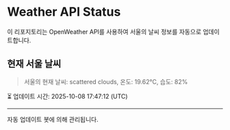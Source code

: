 
# Weather API Status

이 리포지토리는 OpenWeather API를 사용하여 서울의 날씨 정보를 자동으로 업데이트합니다.

## 현재 서울 날씨
> 서울의 현재 날씨: scattered clouds, 온도: 19.62°C, 습도: 82%

⏳ 업데이트 시간: 2025-10-08 17:47:12 (UTC)

---
자동 업데이트 봇에 의해 관리됩니다.
